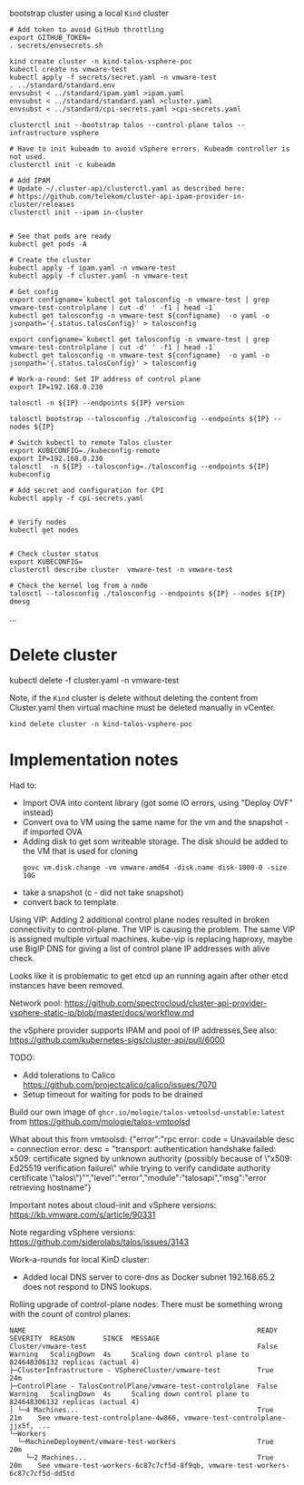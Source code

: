 bootstrap cluster using a local `Kind` cluster

```
# Add token to avoid GitHub throttling  
export GITHUB_TOKEN=
. secrets/envsecrets.sh

kind create cluster -n kind-talos-vsphere-poc
kubectl create ns vmware-test
kubectl apply -f secrets/secret.yaml -n vmware-test
. ../standard/standard.env
envsubst < ../standard/ipam.yaml >ipam.yaml
envsubst < ../standard/standard.yaml >cluster.yaml
envsubst < ../standard/cpi-secrets.yaml >cpi-secrets.yaml

clusterctl init --bootstrap talos --control-plane talos --infrastructure vsphere

# Have to init kubeadm to avoid vSphere errors. Kubeadm controller is not used.
clusterctl init -c kubeadm

# Add IPAM
# Update ~/.cluster-api/clusterctl.yaml as described here:
# https://github.com/telekom/cluster-api-ipam-provider-in-cluster/releases
clusterctl init --ipam in-cluster


# See that pods are ready
kubectl get pods -A

# Create the cluster
kubectl apply -f ipam.yaml -n vmware-test
kubectl apply -f cluster.yaml -n vmware-test

# Get config
export configname=`kubectl get talosconfig -n vmware-test | grep vmware-test-controlplane | cut -d' ' -f1 | head -1`
kubectl get talosconfig -n vmware-test ${configname}  -o yaml -o jsonpath='{.status.talosConfig}' > talosconfig

export configname=`kubectl get talosconfig -n vmware-test | grep vmware-test-controlplane | cut -d' ' -f1 | head -1`
kubectl get talosconfig -n vmware-test ${configname}  -o yaml -o jsonpath='{.status.talosConfig}' > talosconfig

# Work-a-round: Set IP address of control plane
export IP=192.168.0.230

talosctl -n ${IP} --endpoints ${IP} version

talosctl bootstrap --talosconfig ./talosconfig --endpoints ${IP} --nodes ${IP}

# Switch kubectl to remote Talos cluster
export KUBECONFIG=./kubeconfig-remote
export IP=192.168.0.230
talosctl  -n ${IP} --talosconfig=./talosconfig --endpoints ${IP} kubeconfig

# Add secret and configuration for CPI
kubectl apply -f cpi-secrets.yaml


# Verify nodes
kubectl get nodes


# Check cluster status
export KUBECONFIG=
clusterctl describe cluster  vmware-test -n vmware-test

# Check the kernel log from a node
talosctl --talosconfig ./talosconfig --endpoints ${IP} --nodes ${IP} dmesg

```
...

# Delete cluster
kubectl delete -f cluster.yaml -n vmware-test


Note, if the `Kind` cluster is delete without deleting the content from Cluster.yaml then virtual machine must be deleted manually in vCenter.
```
kind delete cluster -n kind-talos-vsphere-poc

```


# Implementation notes

Had to:
* Import OVA into content library (got some IO errors, using "Deploy OVF" instead)
* Convert ova to VM using the same name for the vm and the snapshot - if imported OVA
* Adding disk to get som writeable storage. The disk should be added to the VM that is used for cloning
  ```
  govc vm.disk.change -vm vmware-amd64 -disk.name disk-1000-0 -size 10G
  ```
* take a snapshot  (c - did not take snapshot)
* convert back to template. 

Using VIP:
  Adding 2 additional control plane nodes resulted in broken connectivity to control-plane.
  The VIP is causing the problem. The same VIP is assigned multiple virtual machines. 
  kube-vip is replacing haproxy, maybe use BigIP DNS for giving a list of control plane IP addresses with alive check.

Looks like it is problematic to get etcd up an running again after other etcd instances have been removed.


Network pool:
https://github.com/spectrocloud/cluster-api-provider-vsphere-static-ip/blob/master/docs/workflow.md


the vSphere provider supports IPAM and pool of IP addresses,See also:
https://github.com/kubernetes-sigs/cluster-api/pull/6000



TODO:

* Add tolerations to Calico https://github.com/projectcalico/calico/issues/7070
* Setup timeout for waiting for pods to be drained


Build our own image of `ghcr.io/mologie/talos-vmtoolsd-unstable:latest` from
https://github.com/mologie/talos-vmtoolsd


What about this from vmtoolsd:
{"error":"rpc error: code = Unavailable desc = connection error: desc = \"transport: authentication handshake failed: x509: certificate signed by unknown authority (possibly because of \\\"x509: Ed25519 verification failure\\\" while trying to verify candidate authority certificate \\\"talos\\\")\"","level":"error","module":"talosapi","msg":"error retrieving hostname"}


Important notes about cloud-init and vSphere versions:
https://kb.vmware.com/s/article/90331


Note regarding vSphere versions:
https://github.com/siderolabs/talos/issues/3143



Work-a-rounds for local KinD cluster:
* Added local DNS server to core-dns as Docker subnet 192.168.65.2 does not respond to DNS lookups.


Rolling upgrade of control-plane nodes:
There must be something wrong with the count of control planes:
```
NAME                                                         READY  SEVERITY  REASON       SINCE  MESSAGE                                                                        
Cluster/vmware-test                                          False  Warning   ScalingDown  4s     Scaling down control plane to 824648306132 replicas (actual 4)                  
├─ClusterInfrastructure - VSphereCluster/vmware-test         True                          24m                                                                                    
├─ControlPlane - TalosControlPlane/vmware-test-controlplane  False  Warning   ScalingDown  4s     Scaling down control plane to 824648306132 replicas (actual 4)                  
│ └─4 Machines...                                            True                          21m    See vmware-test-controlplane-4w866, vmware-test-controlplane-jjx5f, ...         
└─Workers                                                                                                                                                                         
  └─MachineDeployment/vmware-test-workers                    True                          20m                                                                                    
    └─2 Machines...                                          True                          20m    See vmware-test-workers-6c87c7cf5d-8f9qb, vmware-test-workers-6c87c7cf5d-dd5td  
```

